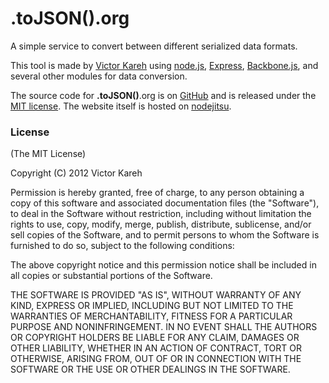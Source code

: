 .toJSON().org
=============

A simple service to convert between different serialized data formats.

This tool is made by [Victor Kareh](http://www.vkareh.net) using [node.js](http://http://www.nodejs.org/), [Express](http://expressjs.com/), [Backbone.js](http://documentcloud.github.com/backbone/), and several other modules for data conversion.

The source code for **.toJSON()**.org is on [GitHub](https://github.com/vkareh/toJSON.org) and is released under the [MIT license](http://en.wikipedia.org/wiki/MIT_License). The website itself is hosted on [nodejitsu](http://www.nodejitsu.com/).

### License

(The MIT License)

Copyright (C) 2012 Victor Kareh

Permission is hereby granted, free of charge, to any person obtaining a copy of this software and associated documentation files (the "Software"), to deal in the Software without restriction, including without limitation the rights to use, copy, modify, merge, publish, distribute, sublicense, and/or sell copies of the Software, and to permit persons to whom the Software is furnished to do so, subject to the following conditions:

The above copyright notice and this permission notice shall be included in all copies or substantial portions of the Software.

THE SOFTWARE IS PROVIDED "AS IS", WITHOUT WARRANTY OF ANY KIND, EXPRESS OR IMPLIED, INCLUDING BUT NOT LIMITED TO THE WARRANTIES OF MERCHANTABILITY, FITNESS FOR A PARTICULAR PURPOSE AND NONINFRINGEMENT. IN NO EVENT SHALL THE AUTHORS OR COPYRIGHT HOLDERS BE LIABLE FOR ANY CLAIM, DAMAGES OR OTHER LIABILITY, WHETHER IN AN ACTION OF CONTRACT, TORT OR OTHERWISE, ARISING FROM, OUT OF OR IN CONNECTION WITH THE SOFTWARE OR THE USE OR OTHER DEALINGS IN THE SOFTWARE.
